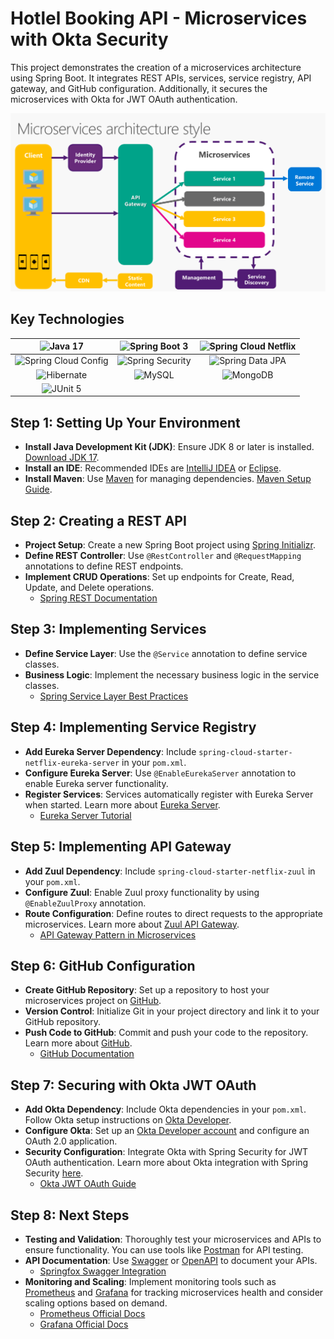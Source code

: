 # Hotlel Booking API - Microservices with Okta Security

This project demonstrates the creation of a microservices architecture using Spring Boot. It integrates REST APIs, services, service registry, API gateway, and GitHub configuration. Additionally, it secures the microservices with Okta for JWT OAuth authentication.

![Microservices Architecture](./microservices/mic_arch.png "Microservices Architecture")

## Key Technologies

| ![Java 17](https://img.shields.io/badge/Java-17-blue?style=flat-square) | ![Spring Boot 3](https://img.shields.io/badge/Spring%20Boot-3-blue?style=flat-square) | ![Spring Cloud Netflix](https://img.shields.io/badge/Spring%20Cloud%20Netflix-Eureka%2C%20Feign-blue?style=flat-square) |
|:-----------------------------------------------------------------------------------------------------------------------:|:------------------------------------------------------------------------------------------------------------------:|:---------------------------------------------------------------------------------------------------------------------------------------------------------------------------------------:|
| ![Spring Cloud Config](https://img.shields.io/badge/Spring%20Cloud%20Config-green?style=flat-square) | ![Spring Security](https://img.shields.io/badge/Spring%20Security-blue?style=flat-square) | ![Spring Data JPA](https://img.shields.io/badge/Spring%20Data%20JPA-orange?style=flat-square) |
| ![Hibernate](https://img.shields.io/badge/Hibernate-yellow?style=flat-square) | ![MySQL](https://img.shields.io/badge/MySQL-5.7-blue?style=flat-square) | ![MongoDB](https://img.shields.io/badge/MongoDB-4.x-green?style=flat-square) |
| ![JUnit 5](https://img.shields.io/badge/JUnit-5-red?style=flat-square) |  |  |

## Step 1: Setting Up Your Environment

- **Install Java Development Kit (JDK)**: Ensure JDK 8 or later is installed. [Download JDK 17](https://www.oracle.com/java/technologies/javase-jdk17-downloads.html).
- **Install an IDE**: Recommended IDEs are [IntelliJ IDEA](https://www.jetbrains.com/idea/) or [Eclipse](https://www.eclipse.org/).
- **Install Maven**: Use [Maven](https://maven.apache.org/) for managing dependencies. [Maven Setup Guide](https://maven.apache.org/guides/getting-started/).

## Step 2: Creating a REST API

- **Project Setup**: Create a new Spring Boot project using [Spring Initializr](https://start.spring.io/).
- **Define REST Controller**: Use `@RestController` and `@RequestMapping` annotations to define REST endpoints.
- **Implement CRUD Operations**: Set up endpoints for Create, Read, Update, and Delete operations.
    - [Spring REST Documentation](https://spring.io/guides/gs/rest-service/)

## Step 3: Implementing Services

- **Define Service Layer**: Use the `@Service` annotation to define service classes.
- **Business Logic**: Implement the necessary business logic in the service classes.
    - [Spring Service Layer Best Practices](https://www.baeldung.com/spring/service)

## Step 4: Implementing Service Registry

- **Add Eureka Server Dependency**: Include `spring-cloud-starter-netflix-eureka-server` in your `pom.xml`.
- **Configure Eureka Server**: Use `@EnableEurekaServer` annotation to enable Eureka server functionality.
- **Register Services**: Services automatically register with Eureka Server when started. Learn more about [Eureka Server](https://spring.io/projects/spring-cloud-netflix#eureka).
    - [Eureka Server Tutorial](https://www.baeldung.com/spring-cloud/eureka-server-and-client)

## Step 5: Implementing API Gateway

- **Add Zuul Dependency**: Include `spring-cloud-starter-netflix-zuul` in your `pom.xml`.
- **Configure Zuul**: Enable Zuul proxy functionality by using `@EnableZuulProxy` annotation.
- **Route Configuration**: Define routes to direct requests to the appropriate microservices. Learn more about [Zuul API Gateway](https://spring.io/projects/spring-cloud-netflix#zuul).
    - [API Gateway Pattern in Microservices](https://microservices.io/patterns/apigateway.html)

## Step 6: GitHub Configuration

- **Create GitHub Repository**: Set up a repository to host your microservices project on [GitHub](https://github.com/).
- **Version Control**: Initialize Git in your project directory and link it to your GitHub repository.
- **Push Code to GitHub**: Commit and push your code to the repository. Learn more about [GitHub](https://github.com/).
    - [GitHub Documentation](https://docs.github.com/en/github)

## Step 7: Securing with Okta JWT OAuth

- **Add Okta Dependency**: Include Okta dependencies in your `pom.xml`. Follow Okta setup instructions on [Okta Developer](https://developer.okta.com/).
- **Configure Okta**: Set up an [Okta Developer account](https://developer.okta.com/signup/) and configure an OAuth 2.0 application.
- **Security Configuration**: Integrate Okta with Spring Security for JWT OAuth authentication. Learn more about Okta integration with Spring Security [here](https://developer.okta.com/docs/guides/secure-spring-boot-application/overview/).
    - [Okta JWT OAuth Guide](https://developer.okta.com/docs/guides/implement-auth-code-pkce/overview/)

## Step 8: Next Steps

- **Testing and Validation**: Thoroughly test your microservices and APIs to ensure functionality. You can use tools like [Postman](https://www.postman.com/) for API testing.
- **API Documentation**: Use [Swagger](https://swagger.io/) or [OpenAPI](https://www.openapis.org/) to document your APIs.
    - [Springfox Swagger Integration](https://springfox.github.io/springfox/docs/current/)
- **Monitoring and Scaling**: Implement monitoring tools such as [Prometheus](https://prometheus.io/) and [Grafana](https://grafana.com/) for tracking microservices health and consider scaling options based on demand.
    - [Prometheus Official Docs](https://prometheus.io/docs/introduction/overview/)
    - [Grafana Official Docs](https://grafana.com/docs/grafana/latest/)

